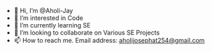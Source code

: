 - 👋 Hi, I’m @Aholi-Jay
- 👀 I’m interested in Code
- 🌱 I’m currently learning SE
- 💞️ I’m looking to collaborate on Various SE Projects
- 📫 How to reach me. Email address: aholijosephat254@gmail.com

<!---
Aholi-Jay/Aholi-Jay is a ✨ special ✨ repository because its `README.md` (this file) appears on your GitHub profile.
You can click the Preview link to take a look at your changes.
--->

